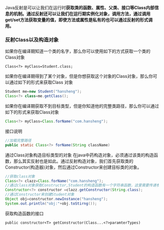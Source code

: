 Java反射是可以让我们在运行时**获取类的函数、属性、父类、接口等Class内部信息的机制。**通过反射还可以让我们在运行期**实例化对象，调用方法，通过调用get/set方法获取变量的值，即使方法或属性是私有的也可以通过反射的形式调用。**
### 反射Class以及构造对象
如果你在编译期知道一个类的名字，那么你可以使用如下的方式获取一个类的Class对象
```
Class<?> myClass=Student.class;
```
如果你在编译期得到了某个对象，但是你想获取这个对象的Class对象，那么你可以通过如下的形式来获取Class 对象
```java
Student me=new Student("hansheng");
Class<?> class=me.getClass();
```
如果你在编译期获取不到目标类型，但是你知道他的完整类路径，那么你可以通过如下的形式来获取Class对象
```java
Class<?> myClass=Class.forName("com.hansheng");
```
接口说明
```java
//加载完整路径
public static Class<?> forName(String className)

```
通过Class对象构造目标类型的对象
在java中药构造对象，必须通过该类的构造函数，那么其实反射也是如此。通过反射构造对象，我们首先获取类的Constructor(构造器)对象，然后通过Constructor来创建目标类的对象。
```java
//获取class对象
Class<?> clazz=Class.forName("com.hansheng");
//通过class对象获取Constructor,Student的构造函数有一个字符串函数，这里需要传递参数的类型
Constructor<?> constructor =clazz.getConstructor(String.class);
//通过Constructor来创建Student对象
Object obj=constructor.newInstance("hansheng");
System.out.println("obj:"+obj.toStirng());

```
获取构造函数的接口
```
public constructor<T> getConstructor(Class...<?>paramterTypes)
```

